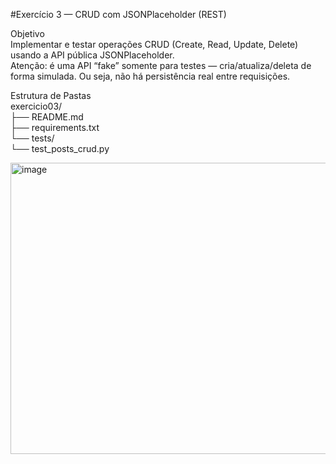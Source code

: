 #Exercício 3 — CRUD com JSONPlaceholder (REST)

Objetivo  
Implementar e testar operações CRUD (Create, Read, Update, Delete) usando a API pública JSONPlaceholder.  
Atenção: é uma API “fake” somente para testes — cria/atualiza/deleta de forma simulada. Ou seja, não há persistência real entre requisições.

Estrutura de Pastas  
exercicio03/  
├── README.md  
├── requirements.txt  
└── tests/  
    └── test_posts_crud.py

    
<img width="1434" height="466" alt="image" src="https://github.com/user-attachments/assets/730f42c5-c897-4e09-b466-2a7aa4d466f8" />
